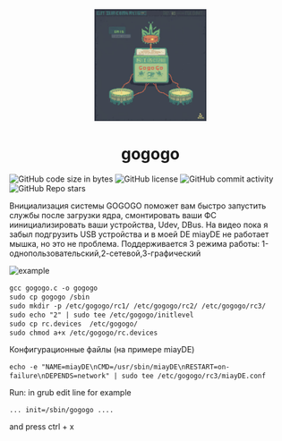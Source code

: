 <div align="center">
<img src="https://github.com/oditynet/gogogo/blob/main/logo.png" title="example" width="200" />
  <h1> gogogo </h1>
</div>

<img alt="GitHub code size in bytes" src="https://img.shields.io/github/languages/code-size/oditynet/gogogo"></img>
<img alt="GitHub license" src="https://img.shields.io/github/license/oditynet/gogogo"></img>
<img alt="GitHub commit activity" src="https://img.shields.io/github/commit-activity/m/oditynet/gogogo"></img>
<img alt="GitHub Repo stars" src="https://img.shields.io/github/stars/oditynet/gogogo"></img>

Bнициализация системы GOGOGO поможет вам быстро запустить службы после загрузки ядра, смонтировать ваши ФС иинициализировать ваши устройства, Udev, DBus. На видео пока я забыл подгрузить USB устройства и в моей DE miayDE не работает мышка, но это не проблема.
Поддерживается 3 режима работы: 1-однопользовательский,2-сетевой,3-графический

<img src="https://github.com/oditynet/gogogo/blob/main/image.gif" title="example" width="800" />

```
gcc gogogo.c -o gogogo
sudo cp gogogo /sbin
sudo mkdir -p /etc/gogogo/rc1/ /etc/gogogo/rc2/ /etc/gogogo/rc3/
sudo echo "2" | sudo tee /etc/gogogo/initlevel
sudo cp rc.devices  /etc/gogogo/
sudo chmod a+x /etc/gogogo/rc.devices
```

Конфигурационные файлы (на примере miayDE)
```
echo -e "NAME=miayDE\nCMD=/usr/sbin/miayDE\nRESTART=on-failure\nDEPENDS=network" | sudo tee /etc/gogogo/rc3/miayDE.conf
```

Run:
in grub edit line for example
```
... init=/sbin/gogogo ....
```
and press ctrl + x


